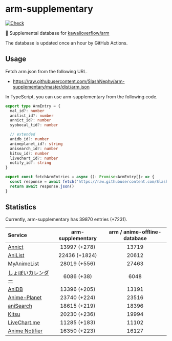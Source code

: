 # arm-supplementary

[![Check](https://github.com/SlashNephy/arm-supplementary/actions/workflows/check-node.yml/badge.svg)](https://github.com/SlashNephy/arm-supplementary/actions/workflows/check-node.yml)

💊 Supplemental database for [kawaiioverflow/arm](https://github.com/kawaiioverflow/arm)

The database is updated once an hour by GitHub Actions.

## Usage

Fetch arm.json from the following URL.

- https://raw.githubusercontent.com/SlashNephy/arm-supplementary/master/dist/arm.json

In TypeScript, you can use arm-supplementary from the following code.

```TypeScript
export type ArmEntry = {
  mal_id?: number
  anilist_id?: number
  annict_id?: number
  syobocal_tid?: number

  // extended
  anidb_id?: number
  animeplanet_id?: string
  anisearch_id?: number
  kitsu_id?: number
  livechart_id?: number
  notify_id?: string
}

export const fetchArmEntries = async (): Promise<ArmEntry[]> => {
  const response = await fetch('https://raw.githubusercontent.com/SlashNephy/arm-supplementary/master/dist/arm.json')
  return await response.json()
}
```

## Statistics

Currently, arm-supplementary has 39870 entries (+7231).

| Service                                     | arm-supplementary | arm / anime-offline-database |
| :------------------------------------------ | :---------------: | :--------------------------: |
| [Annict](https://annict.com)                |   13997 (+278)    |            13719             |
| [AniList](https://anilist.co)               |   22436 (+1824)   |            20612             |
| [MyAnimeList](https://myanimelist.net)      |   28019 (+556)    |            27463             |
| [しょぼいカレンダー](https://cal.syoboi.jp) |    6086 (+38)     |             6048             |
| [AniDB](https://anidb.net)                  |   13396 (+205)    |            13191             |
| [Anime-Planet](https://anime-planet.com)    |   23740 (+224)    |            23516             |
| [aniSearch](https://anisearch.com)          |   18615 (+219)    |            18396             |
| [Kitsu](https://kitsu.io)                   |   20230 (+236)    |            19994             |
| [LiveChart.me](https://livechart.me)        |   11285 (+183)    |            11102             |
| [Anime Notifier](https://notify.moe)        |   16350 (+223)    |            16127             |
